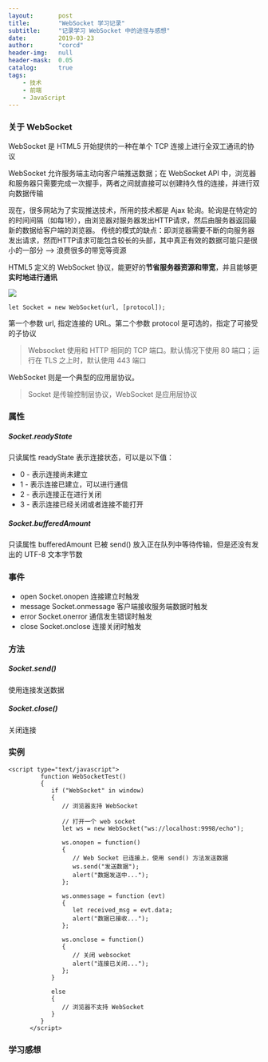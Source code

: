 ```yaml
---
layout:       post
title:        "WebSocket 学习记录"
subtitle:     "记录学习 WebSocket 中的途径与感想"
date:         2019-03-23
author:       "corcd"
header-img:   null
header-mask:  0.05
catalog:      true
tags:
    - 技术
    - 前端
    - JavaScript
---
```


### 关于 WebSocket
WebSocket 是 HTML5 开始提供的一种在单个 TCP 连接上进行全双工通讯的协议

WebSocket 允许服务端主动向客户端推送数据；在 WebSocket API 中，浏览器和服务器只需要完成一次握手，两者之间就直接可以创建持久性的连接，并进行双向数据传输

现在，很多网站为了实现推送技术，所用的技术都是 Ajax 轮询。轮询是在特定的的时间间隔（如每1秒），由浏览器对服务器发出HTTP请求，然后由服务器返回最新的数据给客户端的浏览器。
传统的模式的缺点：即浏览器需要不断的向服务器发出请求，然而HTTP请求可能包含较长的头部，其中真正有效的数据可能只是很小的一部分 --> 浪费很多的带宽等资源

HTML5 定义的 WebSocket 协议，能更好的**节省服务器资源和带宽**，并且能够更**实时地进行通讯**

![](http://www.runoob.com/wp-content/uploads/2016/03/ws.png)


```
let Socket = new WebSocket(url, [protocol]);
```
第一个参数 url, 指定连接的 URL。第二个参数 protocol 是可选的，指定了可接受的子协议

> Websocket 使用和 HTTP 相同的 TCP 端口。默认情况下使用 80 端口；运行在 TLS 之上时，默认使用 443 端口

WebSocket 则是一个典型的应用层协议。

> Socket 是传输控制层协议，WebSocket 是应用层协议

### 属性
##### Socket.readyState	
只读属性 readyState 表示连接状态，可以是以下值：

- 0 - 表示连接尚未建立
- 1 - 表示连接已建立，可以进行通信
- 2 - 表示连接正在进行关闭
- 3 - 表示连接已经关闭或者连接不能打开

##### Socket.bufferedAmount	
只读属性 bufferedAmount 已被 send() 放入正在队列中等待传输，但是还没有发出的 UTF-8 文本字节数

### 事件
- open	Socket.onopen	连接建立时触发
- message	Socket.onmessage	客户端接收服务端数据时触发
- error	Socket.onerror	通信发生错误时触发
- close	Socket.onclose	连接关闭时触发

### 方法
##### Socket.send()	
使用连接发送数据

##### Socket.close()	
关闭连接

### 实例
```
<script type="text/javascript">
         function WebSocketTest()
         {
            if ("WebSocket" in window)
            {
               // 浏览器支持 WebSocket
               
               // 打开一个 web socket
               let ws = new WebSocket("ws://localhost:9998/echo");
                
               ws.onopen = function()
               {
                  // Web Socket 已连接上，使用 send() 方法发送数据
                  ws.send("发送数据");
                  alert("数据发送中...");
               };
                
               ws.onmessage = function (evt) 
               { 
                  let received_msg = evt.data;
                  alert("数据已接收...");
               };
                
               ws.onclose = function()
               { 
                  // 关闭 websocket
                  alert("连接已关闭..."); 
               };
            }
            
            else
            {
               // 浏览器不支持 WebSocket
            }
         }
      </script>
```

### 学习感想